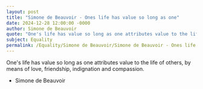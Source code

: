 ```yaml
---
layout: post
title: "Simone de Beauvoir - Ones life has value so long as one"
date: 2024-12-28 12:00:00 -0000
author: Simone de Beauvoir
quote: "One's life has value so long as one attributes value to the life of others, by means of love, friendship, indignation and compassion."
subject: Equality
permalink: /Equality/Simone de Beauvoir/Simone de Beauvoir - Ones life has value so long as one
---
```


One's life has value so long as one attributes value to the life of others, by means of love, friendship, indignation and compassion.

- Simone de Beauvoir
